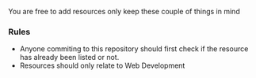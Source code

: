 You are free to add resources only keep these couple of things in mind 

### Rules

* Anyone commiting to this repository should first check if the resource has already been listed or not.
* Resources should only relate to Web Development
